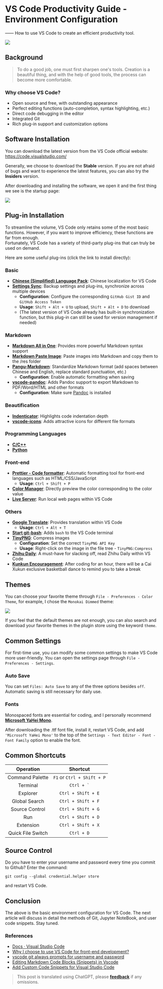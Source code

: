 # VS Code Productivity Guide - Environment Configuration

—— How to use VS Code to create an efficient productivity tool.

![](https://wiki-media-1253965369.cos.ap-guangzhou.myqcloud.com/img/20200319135609.png)

## Background

> To do a good job, one must first sharpen one's tools. Creation is a beautiful thing, and with the help of good tools, the process can become more comfortable.

### Why choose VS Code?

- Open source and free, with outstanding appearance
- Perfect editing functions (auto-completion, syntax highlighting, etc.)
- Direct code debugging in the editor
- Integrated Git
- Rich plug-in support and customization options

## Software Installation

You can download the latest version from the VS Code official website: <https://code.visualstudio.com/>

Generally, we choose to download the **Stable** version. If you are not afraid of bugs and want to experience the latest features, you can also try the **Insiders** version.

After downloading and installing the software, we open it and the first thing we see is the startup page:

![](https://wiki-media-1253965369.cos.ap-guangzhou.myqcloud.com/img/20200318224855.png)

## Plug-in Installation

To streamline the volume, VS Code only retains some of the most basic functions. However, if you want to improve efficiency, these functions are far from enough.  
Fortunately, VS Code has a variety of third-party plug-ins that can truly be used on demand.

Here are some useful plug-ins (click the link to install directly):

### Basic

- [**Chinese (Simplified) Language Pack**](https://marketplace.visualstudio.com/items?itemName=MS-CEINTL.vscode-language-pack-zh-hans): Chinese localization for VS Code
- [**Settings Sync**](https://marketplace.visualstudio.com/items?itemName=Shan.code-settings-sync): Backup settings and plug-ins, synchronize across multiple devices
  - **Configuration**: Configure the corresponding `GitHub Gist ID` and `GitHub Access Token`
  - **Usage**: `Shift + Alt + U` to upload, `Shift + Alt + D` to download
  - (The latest version of VS Code already has built-in synchronization function, but this plug-in can still be used for version management if needed)

### Markdown

- [**Markdown All in One**](https://marketplace.visualstudio.com/items?itemName=yzhang.markdown-all-in-one): Provides more powerful Markdown syntax support
- [**Markdown Paste Image**](https://marketplace.visualstudio.com/items?itemName=onesdev.vscode-paste-image-plus): Paste images into Markdown and copy them to the /res folder
- [**Pangu-Markdown**](https://marketplace.visualstudio.com/items?itemName=xlthu.Pangu-Markdown): Standardize Markdown format (add spaces between Chinese and English, replace standard punctuation, etc.)
  - **Configuration**: Enable automatic formatting when saving
- [**vscode-pandoc**](https://marketplace.visualstudio.com/items?itemName=DougFinke.vscode-pandoc): Adds Pandoc support to export Markdown to PDF/Word/HTML and other formats
  - **Configuration**: Make sure [Pandoc](https://pandoc.org/installing.html) is installed

### Beautification

- [**Indenticator**](https://marketplace.visualstudio.com/items?itemName=SirTori.indenticator): Highlights code indentation depth
- [**vscode-icons**](https://marketplace.visualstudio.com/items?itemName=vscode-icons-team.vscode-icons): Adds attractive icons for different file formats

### Programming Languages

- [**C/C++**](https://marketplace.visualstudio.com/items?itemName=ms-vscode.cpptools)
- [**Python**](https://marketplace.visualstudio.com/items?itemName=ms-python.python)

### Front-end

- [**Prettier - Code formatter**](https://marketplace.visualstudio.com/items?itemName=esbenp.prettier-vscode): Automatic formatting tool for front-end languages such as HTML/CSS/JavaScript
  - **Usage**: `Ctrl + Shift + P`
- [**Color Manager**](https://marketplace.visualstudio.com/items?itemName=RoyAction.color-manager): Directly preview the color corresponding to the color value
- [**Live Server**](https://marketplace.visualstudio.com/items?itemName=ritwickdey.LiveServer): Run local web pages within VS Code

### Others

- [**Google Translate**](https://marketplace.visualstudio.com/items?itemName=hancel.google-translate): Provides translation within VS Code
  - **Usage**: `Ctrl + Alt + T`
- [**Start git-bash**](https://marketplace.visualstudio.com/items?itemName=McCarter.start-git-bash): Adds `bash` to the VS Code terminal
- [**TinyPNG**](https://marketplace.visualstudio.com/items?itemName=andi1984.tinypng): Compress images
  - **Configuration**: Set the correct `TinyPNG API Key`
  - **Usage**: Right-click on the image in the file tree - `TinyPNG:Compress`
- [**Zhihu Daily**](https://marketplace.visualstudio.com/items?itemName=YRM.zhihu): A must-have for slacking off, read Zhihu Daily within VS Code
- [**Kunkun Encouragement**](https://marketplace.visualstudio.com/items?itemName=sakura1357.cxk): After coding for an hour, there will be a Cai Xukun exclusive basketball dance to remind you to take a break

## Themes

You can choose your favorite theme through `File - Preferences - Color Theme`, for example, I chose the `Monokai Dimmed` theme:

![](https://wiki-media-1253965369.cos.ap-guangzhou.myqcloud.com/img/20200319132727.png)

If you feel that the default themes are not enough, you can also search and download your favorite themes in the plugin store using the keyword `theme`.

## Common Settings

For first-time use, you can modify some common settings to make VS Code more user-friendly. You can open the settings page through `File - Preferences - Settings`.

### Auto Save

You can set `Files: Auto Save` to any of the three options besides `off`. Automatic saving is still necessary for daily use.

### Fonts

Monospaced fonts are essential for coding, and I personally recommend [**Microsoft YaHei Mono**](https://github.com/linyuxuanlin/File-host/blob/main/software-development/Microsoft-YaHei-Mono.ttf).

After downloading the .ttf font file, install it, restart VS Code, and add `'Microsoft YaHei Mono'` to the top of the `Settings - Text Editor - Font - Font Family` option to enable the font.

## Common Shortcuts

|     Operation     |           Shortcut           |
| :---------------: | :--------------------------: |
|   Command Palette | `F1` or `Ctrl + Shift + P` |
|       Terminal    | <code>Ctrl + &#96;</code>  |
|  Explorer         |     `Ctrl + Shift + E`     |
|   Global Search   |     `Ctrl + Shift + F`     |
| Source Control    |     `Ctrl + Shift + G`     |
|       Run         |     `Ctrl + Shift + D`     |
|   Extension       |     `Ctrl + Shift + X`     |
| Quick File Switch |         `Ctrl + D`         |

## Source Control

Do you have to enter your username and password every time you commit to Github? Enter the command:

```shell
git config --global credential.helper store
```

and restart VS Code.

## Conclusion

The above is the basic environment configuration for VS Code. The next article will discuss in detail the methods of Git, Jupyter NoteBook, and user code snippets. Stay tuned.

### References

- [Docs · Visual Studio Code](https://code.visualstudio.com/docs)
- [Why I choose to use VS Code for front-end development?](https://zhuanlan.zhihu.com/p/28631442)
- [vscode git always prompts for username and password](https://www.jianshu.com/p/8854713433c5)
- [Editing Markdown Code Blocks (Snippets) in Vscode](https://www.jianshu.com/p/a87e9ca2d208)
- [Add Custom Code Snippets for Visual Studio Code](https://blog.walterlv.com/post/add-custom-code-snippet-for-vscode.html##%E5%85%B3%E4%BA%8E%E6%96%87%E4%BB%B6%E5%90%8D%E7%A7%B0)

> This post is translated using ChatGPT, please [**feedback**](https://github.com/linyuxuanlin/Wiki_MkDocs/issues/new) if any omissions.